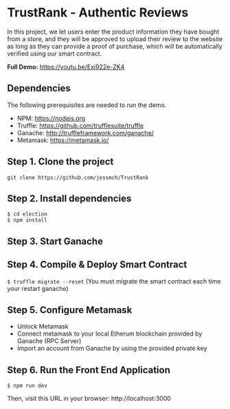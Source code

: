 
# TrustRank - Authentic Reviews
In this project, we let users enter the product information they have bought from a store, and they will be approved to upload their review to the website as long as they can provide a proof of purchase, which will be automatically verified using our smart contract.

**Full Demo:**
https://youtu.be/Exi922e-ZK4

## Dependencies
The following prerequisites are needed to run the demo.
- NPM: https://nodejs.org
- Truffle: https://github.com/trufflesuite/truffle
- Ganache: http://truffleframework.com/ganache/
- Metamask: https://metamask.io/


## Step 1. Clone the project
`git clone https://github.com/jessmch/TrustRank`

## Step 2. Install dependencies
```
$ cd election
$ npm install
```
## Step 3. Start Ganache

## Step 4. Compile & Deploy Smart Contract
`$ truffle migrate --reset`
(You must migrate the smart contract each time your restart ganache)

## Step 5. Configure Metamask
- Unlock Metamask
- Connect metamask to your local Etherum blockchain provided by Ganache (RPC Server)
- Import an account from Ganache by using the provided private key

## Step 6. Run the Front End Application
`$ npm run dev`

Then, visit this URL in your browser: http://localhost:3000

